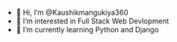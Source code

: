 - 👋 Hi, I’m @Kaushikmangukiya360
- 👀 I’m interested in Full Stack Web Devlopment
- 🌱 I’m currently learning Python and Django

<!---
Kaushikmangukiya360/Kaushikmangukiya360 is a ✨ special ✨ repository because its `README.md` (this file) appears on your GitHub profile.
You can click the Preview link to take a look at your changes.
--->
